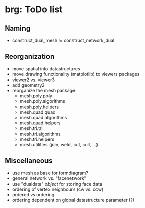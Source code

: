 # brg: ToDo list

## Naming

- construct_dual_mesh != construct_network_dual


## Reorganization

- move spatial into datastructures
- move drawing functionality (matplotlib) to viewers packages
- viewer2 vs. viewer3
- add geometry2
- reorganize the mesh package:
    * mesh.poly.poly
    * mesh.poly.algorithms
    * mesh.poly.helpers
    * mesh.quad.quad
    * mesh.quad.algorithms
    * mesh.quad.helpers
    * mesh.tri.tri
    * mesh.tri.algorithms
    * mesh.tri.helpers
    * mesh.utilities (join, weld, cut, cull, ...)


## Miscellaneous

- use mesh as base for formdiagram?
- general network vs. "facenetwork"
- use "dualdata" *object* for storing face data
- ordering of vertex neighbours (cw vs. ccw)
- ordered vs ordering
- ordering dependent on global datastructure parameter (?)


